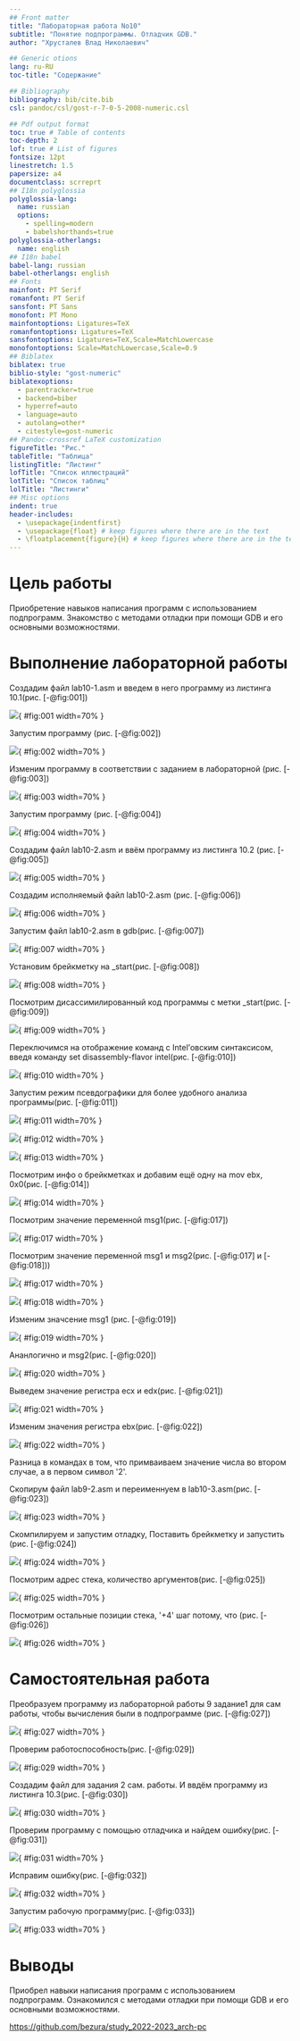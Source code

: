 ```yaml
---
## Front matter
title: "Лабораторная работа No10"
subtitle: "Понятие подпрограммы. Отладчик GDB."
author: "Хрусталев Влад Николаевич"

## Generic otions
lang: ru-RU
toc-title: "Содержание"

## Bibliography
bibliography: bib/cite.bib
csl: pandoc/csl/gost-r-7-0-5-2008-numeric.csl

## Pdf output format
toc: true # Table of contents
toc-depth: 2
lof: true # List of figures
fontsize: 12pt
linestretch: 1.5
papersize: a4
documentclass: scrreprt
## I18n polyglossia
polyglossia-lang:
  name: russian
  options:
	- spelling=modern
	- babelshorthands=true
polyglossia-otherlangs:
  name: english
## I18n babel
babel-lang: russian
babel-otherlangs: english
## Fonts
mainfont: PT Serif
romanfont: PT Serif
sansfont: PT Sans
monofont: PT Mono
mainfontoptions: Ligatures=TeX
romanfontoptions: Ligatures=TeX
sansfontoptions: Ligatures=TeX,Scale=MatchLowercase
monofontoptions: Scale=MatchLowercase,Scale=0.9
## Biblatex
biblatex: true
biblio-style: "gost-numeric"
biblatexoptions:
  - parentracker=true
  - backend=biber
  - hyperref=auto
  - language=auto
  - autolang=other*
  - citestyle=gost-numeric
## Pandoc-crossref LaTeX customization
figureTitle: "Рис."
tableTitle: "Таблица"
listingTitle: "Листинг"
lofTitle: "Список иллюстраций"
lotTitle: "Список таблиц"
lolTitle: "Листинги"
## Misc options
indent: true
header-includes:
  - \usepackage{indentfirst}
  - \usepackage{float} # keep figures where there are in the text
  - \floatplacement{figure}{H} # keep figures where there are in the text
---
```


# Цель работы

Приобретение навыков написания программ с использованием подпрограмм. Знакомство с методами отладки при помощи GDB и его основными возможностями.

# Выполнение лабораторной работы

Создадим файл lab10-1.asm и введем в него программу из листинга 10.1(рис. [-@fig:001])

![](image/1.png){ #fig:001 width=70% }

Запустим программу (рис. [-@fig:002])

![](image/2.png){ #fig:002 width=70% }

Изменим программу в соответствии с заданием в лабораторной (рис. [-@fig:003])

![](image/3.png){ #fig:003 width=70% }

Запустим программу (рис. [-@fig:004])

![](image/4.png){ #fig:004 width=70% }

Создадим файл lab10-2.asm и ввём программу из листинга 10.2 (рис. [-@fig:005])

![](image/5.png){ #fig:005 width=70% }

Создадим исполняемый файл lab10-2.asm (рис. [-@fig:006])

![](image/6.png){ #fig:006 width=70% }

Запустим файл lab10-2.asm в gdb(рис. [-@fig:007])

![](image/7.png){ #fig:007 width=70% }

Установим брейкметку на _start(рис. [-@fig:008])

![](image/8.png){ #fig:008 width=70% }

Посмотрим дисассимилированный код программы c метки _start(рис. [-@fig:009])

![](image/9.png){ #fig:009 width=70% }

Переключимся на отображение команд с Intel’овским синтаксисом, введя
команду set disassembly-flavor intel(рис. [-@fig:010])

![](image/10.png){ #fig:010 width=70% }

Запустим режим псевдографики для более удобного анализа программы(рис. [-@fig:011])

![](image/11.png){ #fig:011 width=70% }

![](image/12.png){ #fig:012 width=70% }

![](image/13.png){ #fig:013 width=70% }

Посмотрим инфо о брейкметках и добавим ещё одну на mov ebx, 0x0(рис. [-@fig:014])

![](image/14.png){ #fig:014 width=70% }

Посмотрим значение переменной msg1(рис. [-@fig:017])

![](image/17.png){ #fig:017 width=70% }

Посмотрим значение переменной msg1 и msg2(рис. [-@fig:017] и [-@fig:018]))

![](image/17.png){ #fig:017 width=70% }

![](image/18.png){ #fig:018 width=70% }

Изменим значсение msg1 (рис. [-@fig:019])

![](image/19.png){ #fig:019 width=70% }

Ананлогично и msg2(рис. [-@fig:020])

![](image/20.png){ #fig:020 width=70% }

Выведем значение регистра ecx и edx(рис. [-@fig:021])

![](image/21.png){ #fig:021 width=70% }

Изменим значения регистра ebx(рис. [-@fig:022])

![](image/22.png){ #fig:022 width=70% }

Разница в командах в том, что примваиваем значение числа во втором случае, а в первом символ '2'.

Скопирум файл lab9-2.asm и переименнуем в lab10-3.asm(рис. [-@fig:023])

![](image/23.png){ #fig:023 width=70% }

Скомпилируем и запустим отладку, Поставить брейкметку и запустить (рис. [-@fig:024])

![](image/24.png){ #fig:024 width=70% }

Посмотрим адрес стека, количество аргументов(рис. [-@fig:025])

![](image/25.png){ #fig:025 width=70% }

Посмотрим остальные позиции стека, '+4' шаг потому, что (рис. [-@fig:026])

![](image/26.png){ #fig:026 width=70% }

# Самостоятельная работа

Преобразуем программу из лабораторной работы 9 задание1 для сам работы, чтобы вычисления были в подпрограмме (рис. [-@fig:027])

![](image/27.png){ #fig:027 width=70% }

Проверим работоспособность(рис. [-@fig:029])

![](image/29.png){ #fig:029 width=70% }

Создадим файл для задания 2 сам. работы. И ввдём программу из листинга 10.3(рис. [-@fig:030])

![](image/30.png){ #fig:030 width=70% }

Проверим программу с помощью отладчика  и найдем ошибку(рис. [-@fig:031])

![](image/31.png){ #fig:031 width=70% }

Исправим ошибку(рис. [-@fig:032])

![](image/32.png){ #fig:032 width=70% }

Запустим рабочую программу(рис. [-@fig:033])

![](image/33.png){ #fig:033 width=70% }

# Выводы

Приобрел навыки написания программ с использованием подпрограмм. Ознакомился с методами отладки при помощи GDB и его основными возможностями.

https://github.com/bezura/study_2022-2023_arch-pc

